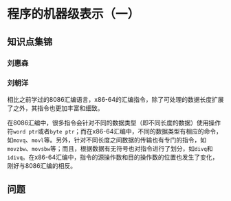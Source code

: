 # 程序的机器级表示（一）

## 知识点集锦

### 刘惠森

### 刘朝洋

相比之前学过的8086汇编语言，x86-64的汇编指令，除了可处理的数据长度扩展了之外，其指令也更加丰富和细致。

在8086汇编中，很多指令会针对不同的数据类型（即不同长度的数据）使用操作符`word ptr`或者`byte ptr`；而在x86-64汇编中，不同的数据类型有相应的命令，如`movq`、`movl`等。另外，针对不同长度之间数据的传输也有专门的指令，如`movzbw`、`movsbw`等；而且，根据数据有无符号也对指令进行了划分，如`divq`和`idivq`。在x86-64汇编中，指令的源操作数和目的操作数的位置也发生了变化，刚好与8086汇编的相反。

## 问题
